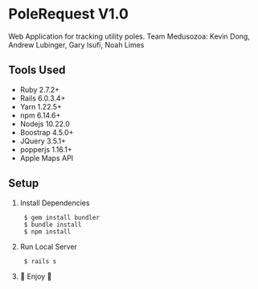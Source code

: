 # PoleRequest V1.0
Web Application for tracking utility poles.
Team Medusozoa: Kevin Dong, Andrew Lubinger, Gary Isufi, Noah Limes

## Tools Used
* Ruby 2.7.2+
* Rails 6.0.3.4+
* Yarn 1.22.5+
* npm 6.14.6+
* Nodejs 10.22.0
* Boostrap 4.5.0+
* JQuery 3.5.1+
* popperjs 1.16.1+
* Apple Maps API

## Setup
1. Install Dependencies


        $ gem install bundler
        $ bundle install
        $ npm install


2. Run Local Server


        $ rails s


3. :beers: Enjoy :beers:
